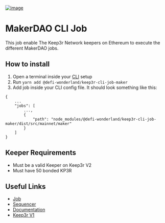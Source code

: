 [![image](https://img.shields.io/npm/v/@defi-wonderland/smock.svg?style=flat-square)](https://www.npmjs.org/package/@defi-wonderland/keep3r-cli-job-maker)

# MakerDAO CLI Job

This job enable The Keep3r Network keepers on Ethereum to execute the different MakerDAO jobs.

## How to install

1. Open a terminal inside your [CLI](https://github.com/keep3r-network/cli) setup
2. Run `yarn add @defi-wonderland/keep3r-cli-job-maker`
3. Add job inside your CLI config file. It should look something like this:
```
{
    ...
    "jobs": [
        ...,
        {
            "path": "node_modules/@defi-wonderland/keep3r-cli-job-maker/dist/src/mainnet/maker"
        }
    ]
}
```

## Keeper Requirements

* Must be a valid Keeper on Keep3r V2
* Must have 50 bonded KP3R

## Useful Links

* [Job](https://etherscan.io/address/0x5D469E1ef75507b0E0439667ae45e280b9D81B9C)
* [Sequencer](https://etherscan.io/address/0x9566eB72e47E3E20643C0b1dfbEe04Da5c7E4732)
* [Documentation](https://github.com/keep3r-network/keep3r.network/pull/52)
* [Keep3r V1](https://etherscan.io/address/0x1ceb5cb57c4d4e2b2433641b95dd330a33185a44)